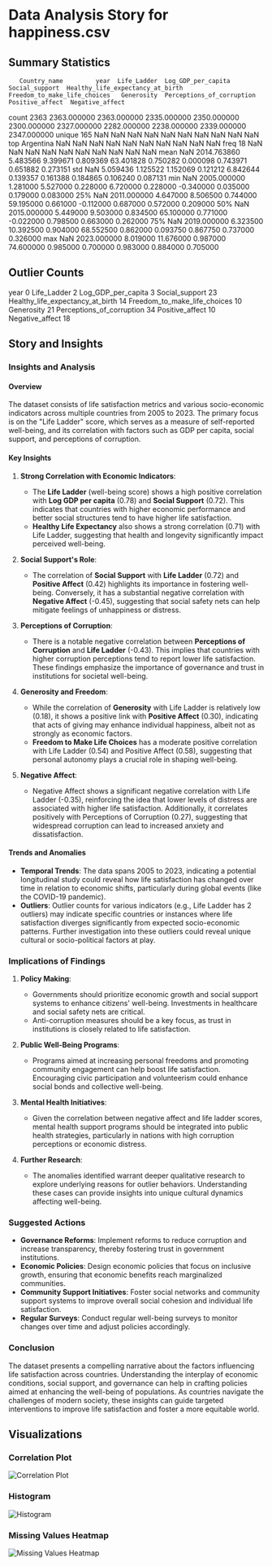 # Data Analysis Story for happiness.csv

## Summary Statistics
       Country_name         year  Life_Ladder  Log_GDP_per_capita  Social_support  Healthy_life_expectancy_at_birth  Freedom_to_make_life_choices   Generosity  Perceptions_of_corruption  Positive_affect  Negative_affect
count          2363  2363.000000  2363.000000         2335.000000     2350.000000                       2300.000000                   2327.000000  2282.000000                2238.000000      2339.000000      2347.000000
unique          165          NaN          NaN                 NaN             NaN                               NaN                           NaN          NaN                        NaN              NaN              NaN
top       Argentina          NaN          NaN                 NaN             NaN                               NaN                           NaN          NaN                        NaN              NaN              NaN
freq             18          NaN          NaN                 NaN             NaN                               NaN                           NaN          NaN                        NaN              NaN              NaN
mean            NaN  2014.763860     5.483566            9.399671        0.809369                         63.401828                      0.750282     0.000098                   0.743971         0.651882         0.273151
std             NaN     5.059436     1.125522            1.152069        0.121212                          6.842644                      0.139357     0.161388                   0.184865         0.106240         0.087131
min             NaN  2005.000000     1.281000            5.527000        0.228000                          6.720000                      0.228000    -0.340000                   0.035000         0.179000         0.083000
25%             NaN  2011.000000     4.647000            8.506500        0.744000                         59.195000                      0.661000    -0.112000                   0.687000         0.572000         0.209000
50%             NaN  2015.000000     5.449000            9.503000        0.834500                         65.100000                      0.771000    -0.022000                   0.798500         0.663000         0.262000
75%             NaN  2019.000000     6.323500           10.392500        0.904000                         68.552500                      0.862000     0.093750                   0.867750         0.737000         0.326000
max             NaN  2023.000000     8.019000           11.676000        0.987000                         74.600000                      0.985000     0.700000                   0.983000         0.884000         0.705000

## Outlier Counts
year                                 0
Life_Ladder                          2
Log_GDP_per_capita                   3
Social_support                      23
Healthy_life_expectancy_at_birth    14
Freedom_to_make_life_choices        10
Generosity                          21
Perceptions_of_corruption           34
Positive_affect                     10
Negative_affect                     18

## Story and Insights
### Insights and Analysis

#### Overview
The dataset consists of life satisfaction metrics and various socio-economic indicators across multiple countries from 2005 to 2023. The primary focus is on the "Life Ladder" score, which serves as a measure of self-reported well-being, and its correlation with factors such as GDP per capita, social support, and perceptions of corruption.

#### Key Insights

1. **Strong Correlation with Economic Indicators**:
   - The **Life Ladder** (well-being score) shows a high positive correlation with **Log GDP per capita** (0.78) and **Social Support** (0.72). This indicates that countries with higher economic performance and better social structures tend to have higher life satisfaction. 
   - **Healthy Life Expectancy** also shows a strong correlation (0.71) with Life Ladder, suggesting that health and longevity significantly impact perceived well-being.

2. **Social Support's Role**:
   - The correlation of **Social Support** with **Life Ladder** (0.72) and **Positive Affect** (0.42) highlights its importance in fostering well-being. Conversely, it has a substantial negative correlation with **Negative Affect** (-0.45), suggesting that social safety nets can help mitigate feelings of unhappiness or distress.

3. **Perceptions of Corruption**:
   - There is a notable negative correlation between **Perceptions of Corruption** and **Life Ladder** (-0.43). This implies that countries with higher corruption perceptions tend to report lower life satisfaction. These findings emphasize the importance of governance and trust in institutions for societal well-being.

4. **Generosity and Freedom**:
   - While the correlation of **Generosity** with Life Ladder is relatively low (0.18), it shows a positive link with **Positive Affect** (0.30), indicating that acts of giving may enhance individual happiness, albeit not as strongly as economic factors.
   - **Freedom to Make Life Choices** has a moderate positive correlation with Life Ladder (0.54) and Positive Affect (0.58), suggesting that personal autonomy plays a crucial role in shaping well-being.

5. **Negative Affect**:
   - Negative Affect shows a significant negative correlation with Life Ladder (-0.35), reinforcing the idea that lower levels of distress are associated with higher life satisfaction. Additionally, it correlates positively with Perceptions of Corruption (0.27), suggesting that widespread corruption can lead to increased anxiety and dissatisfaction.

#### Trends and Anomalies

- **Temporal Trends**: The data spans 2005 to 2023, indicating a potential longitudinal study could reveal how life satisfaction has changed over time in relation to economic shifts, particularly during global events (like the COVID-19 pandemic).
- **Outliers**: Outlier counts for various indicators (e.g., Life Ladder has 2 outliers) may indicate specific countries or instances where life satisfaction diverges significantly from expected socio-economic patterns. Further investigation into these outliers could reveal unique cultural or socio-political factors at play.

### Implications of Findings

1. **Policy Making**:
   - Governments should prioritize economic growth and social support systems to enhance citizens' well-being. Investments in healthcare and social safety nets are critical.
   - Anti-corruption measures should be a key focus, as trust in institutions is closely related to life satisfaction.

2. **Public Well-Being Programs**:
   - Programs aimed at increasing personal freedoms and promoting community engagement can help boost life satisfaction. Encouraging civic participation and volunteerism could enhance social bonds and collective well-being.

3. **Mental Health Initiatives**:
   - Given the correlation between negative affect and life ladder scores, mental health support programs should be integrated into public health strategies, particularly in nations with high corruption perceptions or economic distress.

4. **Further Research**:
   - The anomalies identified warrant deeper qualitative research to explore underlying reasons for outlier behaviors. Understanding these cases can provide insights into unique cultural dynamics affecting well-being.

### Suggested Actions

- **Governance Reforms**: Implement reforms to reduce corruption and increase transparency, thereby fostering trust in government institutions.
- **Economic Policies**: Design economic policies that focus on inclusive growth, ensuring that economic benefits reach marginalized communities.
- **Community Support Initiatives**: Foster social networks and community support systems to improve overall social cohesion and individual life satisfaction.
- **Regular Surveys**: Conduct regular well-being surveys to monitor changes over time and adjust policies accordingly.

### Conclusion

The dataset presents a compelling narrative about the factors influencing life satisfaction across countries. Understanding the interplay of economic conditions, social support, and governance can help in crafting policies aimed at enhancing the well-being of populations. As countries navigate the challenges of modern society, these insights can guide targeted interventions to improve life satisfaction and foster a more equitable world.

## Visualizations
### Correlation Plot
![Correlation Plot](correlation_plot.png)
### Histogram
![Histogram](histogram.png)
### Missing Values Heatmap
![Missing Values Heatmap](missing_values_heatmap.png)
